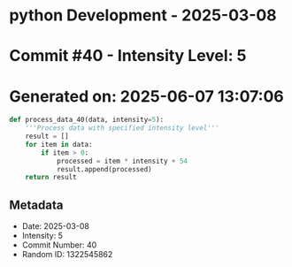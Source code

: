 ﻿# python Development - 2025-03-08
# Commit #40 - Intensity Level: 5
# Generated on: 2025-06-07 13:07:06
```python
def process_data_40(data, intensity=5):
    '''Process data with specified intensity level'''
    result = []
    for item in data:
        if item > 0:
            processed = item * intensity + 54
            result.append(processed)
    return result
```
## Metadata
- Date: 2025-03-08
- Intensity: 5
- Commit Number: 40
- Random ID: 1322545862
